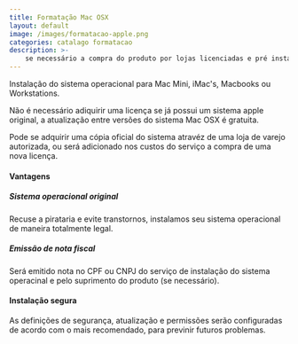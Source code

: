 ```yaml
---
title: Formatação Mac OSX
layout: default
image: /images/formatacao-apple.png
categories: catalago formatacao
description: >-
    se necessário a compra do produto por lojas licenciadas e pré instalação do sistema operacional.
---
```


<section class="row">
<div class="col s12 m6" markdown="1">

Instalação do sistema operacional para Mac Mini, iMac's, Macbooks ou Workstations.

Não é necessário adiquirir uma licença se já possui um sistema apple original, a atualização entre versões do sistema Mac OSX é gratuita.

Pode se adquirir uma cópia oficial do sistema atravéz de uma loja de varejo autorizada, ou será adicionado nos custos do serviço a compra de uma nova licença.

</div>

<div class="col s12 m6" markdown="1">

#### Vantagens ####

##### Sistema operacional original #####
Recuse a pirataria e evite transtornos, instalamos seu sistema operacional de maneira totalmente legal.

##### Emissão de nota fiscal #####
Será emitido nota no CPF ou CNPJ do serviço de instalação do sistema operacinal e pelo suprimento do produto (se necessário).

#### Instalação segura ####
As definições de segurança, atualização e permissões serão configuradas de acordo com o mais recomendado, para previnir futuros problemas.

</div>
</section>